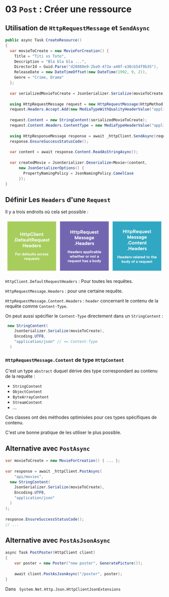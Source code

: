 # 03 `Post` : Créer une ressource



## Utilisation de `HttpRequestMessage` et `SendAsync`

```cs
public async Task CreateResource()
{
  var movieToCreate = new MovieForCreation() {
    Title = "Titi vs Toto",
    Description = "Bla bla bla ...",
    DirectorId = Guid.Parse("d28888e9-2ba9-473a-a40f-e38cb54f9b35"),
    ReleaseDate = new DateTimeOffset(new DateTime(1992, 9, 2)),
    Genre = "Crime, Drama"
  };
  
  var serializedMovieToCreate = JsonSerializer.Serialize(movieToCreate);
  
  using HttpRequestMessage request = new HttpRequestMessage(HttpMethod.Post, "api/movies");
  request.Headers.Accept.Add(new MediaTypeWithQualityHeaderValue("application/json"));
  
  request.Content = new StringContent(serializedMovieToCreate);
  request.Content.Headers.ContentType = new MediaTypeHeaderValue("application/json");
  
  using HttpResponseMessage response = await _httpClient.SendAsync(request);
  response.EnsureSuccessStatusCode();
  
  var content = await response.Content.ReadAsStringAsync();
  
  var createdMovie = JsonSerializer.Deserialize<Movie>(content,
      new JsonSerializerOptions() {
        PropertyNamingPolicy = JsonNamingPolicy.CamelCase
      });
}
```



## Définir Les `Headers` d'une `Request`

Il y a trois endroits où cela set possible :

<img src="assets/headers-setting-three-place-to-define.png" alt="headers-setting-three-place-to-define" style="zoom:50%;" />

`HttpClient.DefaultRequestHeaders` : Pour toutes les requêtes.

`HttpRequestMessage.Headers` : pour une certaine requête.

`HttpRequestMessage.Content.Headers` : `header` concernant le contenu de la requête comme `Content-Type`.

On peut aussi spécifier le `Content-Type` directement dans un `StringContent` :

```cs
 new StringContent(
    JsonSerializer.Serialize(movieToCreate), 
    Encoding.UTF8, 
    "application/json" // <= Content-Type
  )
```





### `HttpRequestMessage.Content` de type `HttpContent`

C'est un type `abstract` duquel dérive des type correspondant au contenu de la requête :

- `StringContent`
- `ObjectContent`
- `ByteArrayContent`
- `StreamContent`
- ...

Ces classes ont des méthodes optimisées pour ces types spécifiques de contenu.

C'est une bonne pratique de les utiliser le plus possible.



## Alternative avec `PostAsync`

```cs
var movieToCreate = new MovieForCreation() { ... };

var response = await _httpClient.PostAsync(
	"api/movies",
  new StringContent(
    JsonSerializer.Serialize(movieToCreate), 
    Encoding.UTF8, 
    "application/json"
  )
);

response.EnsureSuccessStatusCode();
// ...
```



## Alternative avec `PostAsJsonAsync`

```cs
async Task PostPoster(HttpClient client)
{
    var poster = new Poster("new poster", GeneratePicture());

    await client.PostAsJsonAsync("/poster", poster);
}
```

Dans ` System.Net.Http.Json.HttpClientJsonExtensions`







